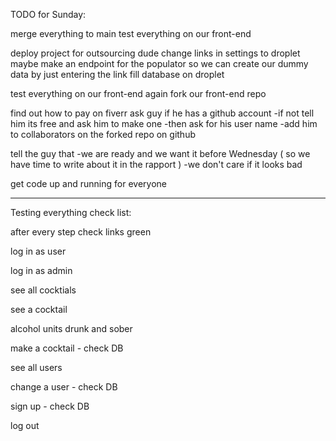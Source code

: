 TODO for Sunday:

merge everything to main
test everything on our front-end 

deploy project for outsourcing dude
change links in settings to droplet
maybe make an endpoint for the populator so we can create our dummy data by just entering the link
fill database on droplet

test everything on our front-end again
fork our front-end repo

find out how to pay on fiverr
ask guy if he has a github account
-if not tell him its free and ask him to make one
-then ask for his user name
-add him to collaborators on the forked repo on github 

tell the guy that 
-we are ready and we want it before Wednesday ( so we have time to write about it in the rapport )
-we don't care if it looks bad 

get code up and running for everyone 

-------------------------------------------------------------
Testing everything check list:

after every step check links green

log in as user

log in as admin

see all cocktials

see a cocktail

alcohol units drunk and sober

make a cocktail - check DB

see all users

change a user - check DB

sign up - check DB

log out
